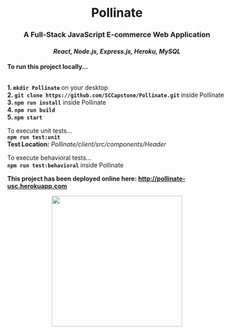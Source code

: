 <h1 align="center"> Pollinate </h1>
<h3 align="center"> A Full-Stack JavaScript E-commerce Web Application </h3>
<h4 align="center"> <i>React, Node.js, Express.js, Heroku, MySQL</i> </h4>

<b>To run this project locally...</b>

<b><br> 1. `mkdir Pollinate` </b>on your desktop 
<b><br> 2. `git clone https://github.com/SCCapstone/Pollinate.git` </b>inside Pollinate 
<b><br> 3. `npm run install`</b> inside Pollinate
<b><br> 4.  `npm run build`</b>
<b><br> 5.  `npm start`</b>


To execute unit tests...<br>
 <b> `npm run test:unit` </b> <br>
 <b> Test Location:</b> <i>Pollinate/client/src/components/Header </i>

To execute behavioral tests...<br> 
 <b> `npm run test:behavioral` </b> inside Pollinate 

<b>This project has been deployed online here: http://pollinate-usc.herokuapp.com</b>

<p align="center">
  <img src="http://www.dcoss.org/dcoss12/resources/usc.jpg" width="300">
 </p>
